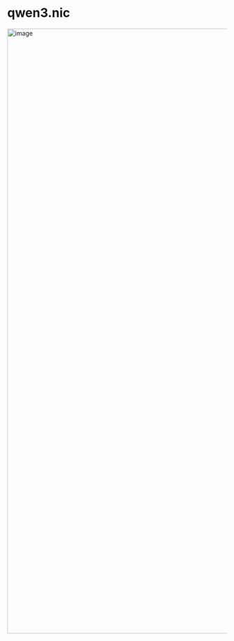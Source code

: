 # qwen3.nic

<img width="2099" height="1380" alt="image" src="https://github.com/user-attachments/assets/56552f0f-6558-4d33-8fbf-66e6a3b2ad22" />
